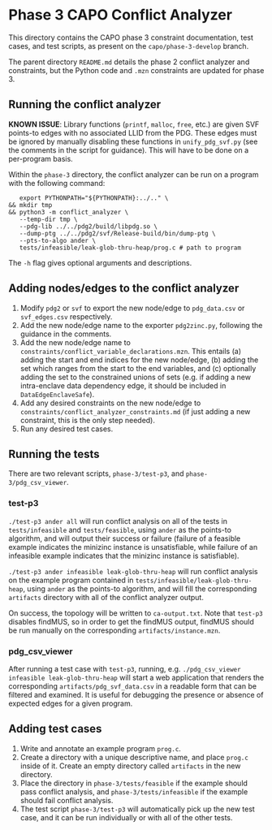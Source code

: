 # Phase 3 CAPO Conflict Analyzer

This directory contains the CAPO phase 3 constraint documentation, test cases, and test scripts, as present on the `capo/phase-3-develop` branch.

The parent directory `README.md` details the phase 2 conflict analyzer and constraints, but the Python code and `.mzn` constraints are updated for phase 3.

## Running the conflict analyzer

**KNOWN ISSUE**: Library functions (`printf`, `malloc`, `free`, etc.) are given SVF points-to edges with no associated LLID from the PDG. These edges must be ignored by manually disabling these functions in `unify_pdg_svf.py` (see the comments in the script for guidance). This will have to be done on a per-program basis.

Within the `phase-3` directory, the conflict analyzer can be run on a program with the following command:

```
   export PYTHONPATH="${PYTHONPATH}:../.." \
&& mkdir tmp 
&& python3 -m conflict_analyzer \
   --temp-dir tmp \
   --pdg-lib ../../pdg2/build/libpdg.so \
   --dump-ptg ../../pdg2/svf/Release-build/bin/dump-ptg \
   --pts-to-algo ander \
   tests/infeasible/leak-glob-thru-heap/prog.c # path to program
```

The `-h` flag gives optional arguments and descriptions.

## Adding nodes/edges to the conflict analyzer

1. Modify `pdg2` or `svf` to export the new node/edge to `pdg_data.csv` or `svf_edges.csv` respectively.
2. Add the new node/edge name to the exporter `pdg2zinc.py`, following the guidance in the comments.
3. Add the new node/edge name to `constraints/conflict_variable_declarations.mzn`. This entails (a) adding the start and end indices for the new node/edge, (b) adding the set which ranges from the start to the end variables, and (c) optionally adding the set to the constrained unions of sets (e.g. if adding a new intra-enclave data dependency edge, it should be included in `DataEdgeEnclaveSafe`).
4. Add any desired constraints on the new node/edge to `constraints/conflict_analyzer_constraints.md` (if just adding a new constraint, this is the only step needed).
5. Run any desired test cases.

## Running the tests

There are two relevant scripts, `phase-3/test-p3`, and `phase-3/pdg_csv_viewer`.

### test-p3

`./test-p3 ander all` will run conflict analysis on all of the tests in `tests/infeasible` and `tests/feasible`, using `ander` as the points-to algorithm, and will output their success or failure (failure of a feasible example indicates the minizinc instance is unsatisfiable, while failure of an infeasible example indicates that the minizinc instance is satisfiable).

`./test-p3 ander infeasible leak-glob-thru-heap` will run conflict analysis on the example program contained in `tests/infeasible/leak-glob-thru-heap`, using `ander` as the points-to algorithm, and will fill the corresponding `artifacts` directory with all of the conflict analyzer output.

On success, the topology will be written to `ca-output.txt`. Note that `test-p3` disables findMUS, so in order to get the findMUS output, findMUS should be run manually on the corresponding `artifacts/instance.mzn`.

### pdg_csv_viewer

After running a test case with `test-p3`, running, e.g. `./pdg_csv_viewer infeasible leak-glob-thru-heap` will start a web application that renders the corresponding `artifacts/pdg_svf_data.csv` in a readable form that can be filtered and examined. It is useful for debugging the presence or absence of expected edges for a given program.

## Adding test cases

1. Write and annotate an example program `prog.c`.
2. Create a directory with a unique descriptive name, and place `prog.c` inside of it. Create an empty directory called `artifacts` in the new directory.
3. Place the directory in `phase-3/tests/feasible` if the example should pass conflict analysis, and `phase-3/tests/infeasible` if the example should fail conflict analysis.
4. The test script `phase-3/test-p3` will automatically pick up the new test case, and it can be run individually or with all of the other tests.